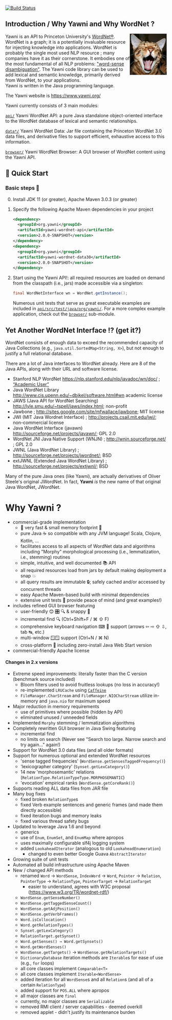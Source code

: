 [![Build Status](https://github.com/nezda/yawni/workflows/Java%20CI/badge.svg?branch=main)](https://github.com/nezda/yawni/actions)

## Introduction / Why Yawni and Why WordNet ?
<img alt="Yawning!" align="right" src=".assets/yawni-logo.png">

Yawni is an API to Princeton University's [WordNet®](https://wordnet.princeton.edu/).  WordNet is a graph; it is a potentially 
invaluable resource for injecting knowledge into applications.  WordNet is
probably the single most used NLP resource ; many companies have it as their
cornerstone.  It embodies one of the most fundamental of all NLP problems:
["word-sense disambiguation"](https://en.wikipedia.org/wiki/Word-sense_disambiguation).  The Yawni code library can be used to add lexical
and semantic knowledge, primarily derived from WordNet, to your applications.  
Yawni is written in the Java programming language.  

The Yawni website is <https://www.yawni.org/>

Yawni currently consists of 3 main modules:

[`api/`](https://github.com/nezda/yawni/tree/main/api)
  Yawni WordNet API: a pure Java standalone object-oriented interface to the WordNet
  database of lexical and semantic relationships.

[`data*/`](https://github.com/nezda/yawni/tree/main/data30)
  Yawni WordNet Data: Jar file containing the Princeton WordNet 3.0 data files, and derivative files to support efficient,
  exhaustive access to this information.

[`browser/`](https://github.com/nezda/yawni/tree/main/browser)
  Yawni WordNet Browser: A GUI browser of WordNet content using the Yawni API.

## 🚀 Quick Start

### Basic steps 👣
0. Install JDK 11 (or greater), Apache Maven 3.0.3 (or greater)
1. Specify the following Apache Maven dependencies in your project
    
    ```xml
    <dependency>
      <groupId>org.yawni</groupId>
      <artifactId>yawni-wordnet-api</artifactId>
      <version>2.0.0-SNAPSHOT</version>
    </dependency>
    <dependency>
      <groupId>org.yawni</groupId>
      <artifactId>yawni-wordnet-data30</artifactId>
      <version>2.0.0-SNAPSHOT</version>
    </dependency>
    ```
    
2. Start using the Yawni API!: all required resources are loaded on demand
     from the classpath (i.e., jars) made accessible via a singleton:
     
    ```java
    final WordNetInterface wn = WordNet.getInstance();
    ```

   Numerous unit tests that serve as great executable examples are included 
   in [`api/src/test/java/org/yawni/`](https://github.com/nezda/yawni/tree/main/api/src/test/java/org/yawni/).  For a more complex example application, check 
   out the [`browser/`](https://github.com/nezda/yawni/tree/main/browser) sub-module.
     
## Yet Another WordNet Interface !? (get it?)

WordNet consists of enough data to exceed the recommended capacity of Java Collections 
(e.g., `java.util.SortedMap<String, X>`), but not enough to justify a full relational database.

There are a lot of Java interfaces to WordNet already.
Here are 8 of the Java APIs, along with their URL and software license.
- Stanford NLP WordNet <https://nlp.stanford.edu/nlp/javadoc/wn/doc/> ; [“Academic User”](https://nlp.stanford.edu/nlp/javadoc/wn/LICENSE)
- Java WordNet Library <http://www.cis.upenn.edu/~dbikel/software.html#wn> academic license
- JAWS (Java API for WordNet Searching) <http://lyle.smu.edu/~tspell/jaws/index.html>; non-profit
- Jawbone ; <http://sites.google.com/site/mfwallace/jawbone>; MIT license
- JWI (MIT Java Wordnet Interface) ; <http://projects.csail.mit.edu/jwi/>; non-commercial license
- Java WordNet Interface (javawn) <http://sourceforge.net/projects/javawn/>; GPL 2.0
- WordNet JNI Java Native Support (WNJN) ; <http://wnjn.sourceforge.net/> ; GPL 2.0
- JWNL (Java WordNet Library) ; <http://sourceforge.net/projects/jwordnet/>; BSD
- extJWNL (Extended Java WordNet Library) ; <http://sourceforge.net/projects/extjwnl/>; BSD

Many of the pure Java ones (like Yawni), are actually derivatives of Oliver Steele's original JWordNet. In fact, **Yawni** *is* the new name of that original Java WordNet, JWordNet.

# Why Yawni ?
- commercial-grade implementation
  - 🚀 very fast & small memory footprint 👣
  - pure Java ☕ so compatible with any JVM language! Scala, Clojure, Kotlin, …
  - facilitates access to all aspects of WordNet data and algorithms including "Morphy" morphological processing (i.e., lemmatization, i.e., stemming) routines
  - simple, intuitive, and well documented 📚 API
  - all required resources load from jars by default making deployment a snap 💥
  - all query results are immutable 🔒; safely cached and/or accessed by concurrent threads
  - easy Apache Maven-based build with minimal dependencies
  - extensive unit tests 🧪 provide peace of mind (and great examples!)
- includes refined GUI browser featuring
  - user-friendly 😊 🎛 🔍 & snappy 🚀
  - incremental find 🔍 (Ctrl+Shift+F / ⌘ ⇧ F)
  - comprehensive keyboard navigation ⌨ 🧭 support (arrows ⇦ ⇨ ⇧ ⇩, tab ↹, etc.)
  - multi-window 🪟🪟 support (Ctrl+N / ⌘ N)
  - cross-platform 🔀 including zero-install Java Web Start version
- commercial-friendly Apache license

#### Changes in 2.x versions

- Extreme speed improvements: literally faster than the C version (benchmark source included)
  - Bloom filters used to avoid fruitless lookups (no loss in accuracy!)
  - re-implemented `LRUCache` using [`Caffeine`](https://github.com/ben-manes/caffeine)
  - `FileManager.CharStream` and `FileManager.NIOCharStream` utilize in-memory and `java.nio` for maximum speed
- Major reduction in memory requirements
  - use of primitives where possible (hidden by API)
  - eliminated unused / unneeded fields
- Implemented `Morphy` stemming / lemmatization algorithms
- Completely rewritten GUI browser in Java Swing featuring
  - incremental find
  - no limits on search (Never see "Search too large.  Narrow search and try again..." again!)
- Support for WordNet 3.0 data files (and all older formats)
- Support for numerous optional and extended WordNet resources
  - 'sense tagged frequencies' (`WordSense.getSensesTaggedFrequency()`)
  - 'lexicographer category' (`Synset.getLexCategory()`)
  - 14 new 'morphosemantic' relations (`RelationType.RelationTypeType.MORPHOSEMANTIC`)
  - 'evocation' empirical ranks (`WordSense.getCoreRank()`)
- Supports reading ALL data files from JAR file
- Many bug fixes
  - fixed broken `RelationType`s
  - fixed Verb example sentences and generic frames (and made them directly accessible)
  - fixed iteration bugs and memory leaks
  - fixed various thread safety bugs
- Updated to leverage Java 1.6 and beyond
  - generics
  - use of `Enum`, `EnumSet`, and `EnumMap` where apropos
  - uses maximally configurable slf4j logging system
  - added `LookaheadIterator` (analogous to old `LookaheadEnumeration`)
    - changed to even better Google Guava `AbstractIterator`
- Growing suite of unit tests
- Automated all build infrastructure using Apache Maven
- New / changed API methods
  - renamed `Word` → `WordSense`, `IndexWord` → `Word`, `Pointer` → `Relation`, `PointerType` → `RelationType`, `PointerTarget` → `RelationTarget`
    - easier to understand, agrees with W3C proposal (<https://www.w3.org/TR/wordnet-rdf/>)
  - `WordSense.getSenseNumber()`
  - `WordSense.getTaggedSenseCount()`
  - `WordSense.getAdjPosition()`
  - `WordSense.getVerbFrames()`
  - `Word.isCollocation()`
  - `Word.getRelationTypes()`
  - `Synset.getLexCategory()`
  - `RelationTarget.getSynset()`
  - `Word.getSenses() → Word.getSynsets()`
  - `Word.getWordSenses()`
  - `WordSense.getTargets()` → `WordSense.getRelationTargets()`
  - `DictionaryDatabase` iteration methods are `Iterable`s for ease of use (e.g., `for` loops)
  - all core classes implement `Comparable<T>`
  - all core classes implement `Iterable<WordSense>`
  - added iteration for all `WordSense`s and all `Relation`s (and all of a certain `RelationType`)
  - added support for `POS.ALL` where apropos
  - all major classes are `final`
  - currently, no major classes are `Serializable`
  - removed RMI client / server capabilities - deemed overkill 
  - removed applet - didn't justify its maintenance burden
